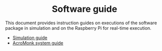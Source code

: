 <div align="center">

# Software guide
</div>

This document provides instruction guides on executions of the software package in simulation and on the Raspberry Pi for real-time execution.

- [Simulation guide](simulation/README.md)
- [AcroMonk system guide](real_system/README.md)